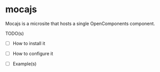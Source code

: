 # mocajs

Mocajs is a microsite that hosts a single OpenComponents component.

TODO(s)

- [ ] How to install it

- [ ] How to configure it

- [ ] Example(s)
